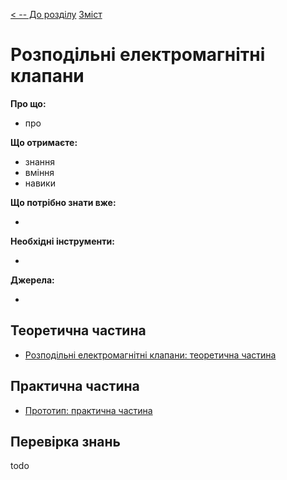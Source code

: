 [< -- До розділу](../README.md)         [Зміст](../../contents.md)

# Розподільні електромагнітні клапани

**Про що:**

- про 

**Що отримаєте:**

- знання 
- вміння 
- навики 

**Що потрібно знати вже:**

- 

**Необхідні інструменти:**

- 

**Джерела:** 

- 

## Теоретична частина

- [Розподільні електромагнітні клапани: теоретична частина](teor.md)

## Практична частина

- [Прототип: практична частина](lab.md)

## Перевірка знань

todo